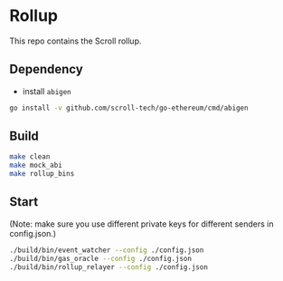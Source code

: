 # Rollup

This repo contains the Scroll rollup.

## Dependency

+ install `abigen`

``` bash
go install -v github.com/scroll-tech/go-ethereum/cmd/abigen
```

## Build

```bash
make clean
make mock_abi
make rollup_bins
```

## Start

(Note: make sure you use different private keys for different senders in config.json.)

```bash
./build/bin/event_watcher --config ./config.json
./build/bin/gas_oracle --config ./config.json
./build/bin/rollup_relayer --config ./config.json
```
